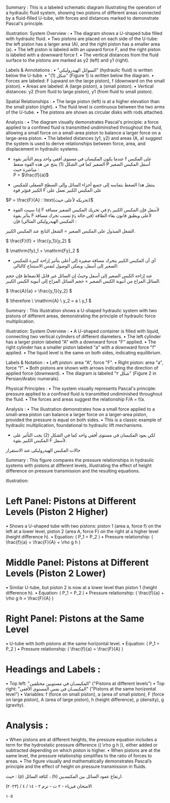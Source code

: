 Summary : This is a labeled schematic diagram illustrating the operation of a hydraulic fluid system, showing two pistons of different areas connected by a fluid-filled U-tube, with forces and distances marked to demonstrate Pascal's principle.

illustration:
System Overview :
  • The diagram shows a U-shaped tube filled with hydraulic fluid.
  • Two pistons are placed on each side of the U-tube: the left piston has a larger area (A), and the right piston has a smaller area (a).
  • The left piston is labeled with an upward force F, and the right piston is labeled with a downward force f.
  • The vertical distances from the fluid surface to the pistons are marked as y2 (left) and y1 (right).

Labels & Annotations :
  • "السوائل الهيدروليكي" (hydraulic fluid) is written below the U-tube.
  • "شكل (1)" (Figure 1) is written below the diagram.
  • Forces are labeled: F (upward on the large piston), f (downward on the small piston).
  • Areas are labeled: A (large piston), a (small piston).
  • Vertical distances: y2 (from fluid to large piston), y1 (from fluid to small piston).

Spatial Relationships :
  • The large piston (left) is at a higher elevation than the small piston (right).
  • The fluid level is continuous between the two arms of the U-tube.
  • The pistons are shown as circular disks with rods attached.

Analysis :
  • The diagram visually demonstrates Pascal's principle: a force applied to a confined fluid is transmitted undiminished throughout the fluid, allowing a small force on a small-area piston to balance a larger force on a large-area piston.
  • The labeled distances (y1, y2) and areas (A, a) suggest the system is used to derive relationships between force, area, and displacement in hydraulic systems. <!-- figure, from page 0 (l=0.064,t=0.061,r=0.415,b=0.252), with ID 878a4b52-627b-4e9c-8b2c-7fe929823c5d -->

- عندما يكون المكبسان في مستوى أفقي واحد ويتم التأثير بقوة f على المكبس الصغير كما في الشكل (1) ينتج عن هذه القوة ضغط P أسفل المكبس الصغير مباشرة حيث :  
P = $\frac{f}{a}$ <!-- text, from page 0 (l=0.333,t=0.096,r=0.956,b=0.176), with ID 49fa8d38-0a2f-4685-bf49-0621819ca70f -->

- ينتقل هذا الضغط بتماسه إلى جميع أجزاء السائل وإلى السطح السفلى للمكبس الكبير فتؤثر قوة F على المكبس الكبير تعمل على <!-- text, from page 0 (l=0.334,t=0.179,r=0.872,b=0.229), with ID 045d3e99-a75b-47c5-9f46-1b4d45a8c0a0 -->

$P = \frac{F}{A} : \text{تحريكه لأعلى حيث}$ <!-- text, from page 0 (l=0.624,t=0.232,r=0.861,b=0.262), with ID 54059976-3b11-4db1-8eaf-f94b7b7c0fac -->

- إذا سببت القوة F في تحريك المكبس الصغير مسافة 𝑦₁ لأسفل فإن المكبس الكبير يتأثر بقوة F تسبب تحرك مسافة 𝑦₂ لأعلى ويطبق قانون بقاء الطاقة (في حالة المكبس الهيدروليكي المثالي) فإن :

الشغل المبذول على المكبس الصغير = الشغل الناتج عند المكبس الكبير. <!-- text, from page 0 (l=0.066,t=0.265,r=0.871,b=0.336), with ID ba532db9-cfeb-43d1-867d-79b7633b529b -->

$ \frac{F}{f} = \frac{y_1}{y_2} $ <!-- text, from page 0 (l=0.630,t=0.340,r=0.770,b=0.391), with ID 528d9937-7e60-4f23-80f9-1b65b2d18b2c -->

$ \mathrm{fy}_1 = \mathrm{Fy}_2 $ <!-- text, from page 0 (l=0.314,t=0.338,r=0.465,b=0.392), with ID 0b97b8f0-3e09-4076-a537-61066e60a7be -->

- أي أن المكبس الكبير يتحرك مسافة صغيرة إلى أعلى بتأثير إزاحة كبيرة للمكبس الصغير إلى أسفل، ويمكن الوصول لنفس الاستنتاج كالتالي: <!-- text, from page 0 (l=0.063,t=0.391,r=0.874,b=0.440), with ID 50a51f60-145c-4eb1-999c-ef1c9756e7cf -->

عند إزاحة الكبس الصغير إلى أسفل وحيثُ إن السائل غير قابل للانضغاط فإن حجم السائل المزاح من أنبوبة الكبس الصغير = حجم السائل المزاح إلى أنبوبة الكبس الكبير. <!-- text, from page 0 (l=0.065,t=0.440,r=0.862,b=0.487), with ID c627ad0e-e0e4-4059-9cc9-59536f0bdbbb -->

$ \frac{A}{a} = \frac{y_1}{y_2} $ <!-- text, from page 0 (l=0.631,t=0.489,r=0.772,b=0.544), with ID 34aaca0a-2d58-4c68-b70f-e8e1695b0a3e -->

$ \therefore \ \mathrm{A} \ y_2 = a \ y_1 $ <!-- text, from page 0 (l=0.319,t=0.489,r=0.489,b=0.543), with ID 9385d7ef-a7f0-4e62-8bd6-bfd3589e2e4e -->

Summary : This illustration shows a U-shaped hydraulic system with two pistons of different areas, demonstrating the principle of hydraulic force multiplication.

illustration:
System Overview :
  • A U-shaped container is filled with liquid, connecting two vertical cylinders of different diameters.
  • The left cylinder has a larger piston labeled "A" with a downward force "F" applied.
  • The right cylinder has a smaller piston labeled "a" with a downward force "f" applied.
  • The liquid level is the same on both sides, indicating equilibrium.

Labels & Notation :
  • Left piston: area "A", force "F".
  • Right piston: area "a", force "f".
  • Both pistons are shown with arrows indicating the direction of applied force (downward).
  • The diagram is labeled "شكل ۲" (Figure 2 in Persian/Arabic numerals).

Physical Principles :
  • The system visually represents Pascal's principle: pressure applied to a confined fluid is transmitted undiminished throughout the fluid.
  • The forces and areas suggest the relationship F/A = f/a.

Analysis :
  • The illustration demonstrates how a small force applied to a small-area piston can balance a larger force on a larger-area piston, provided the pressure is equal on both sides.
  • This is a classic example of hydraulic multiplication, foundational to hydraulic lift mechanisms. <!-- figure, from page 0 (l=0.062,t=0.472,r=0.278,b=0.611), with ID a126e38b-4963-49e9-9c8c-da5e536e9524 -->

- لكي يعود المكبسان في مستوى أفقي واحد كما في الشكل (2) يجب التأثير على المكبس الكبير بقوة F لأسفل. <!-- text, from page 0 (l=0.315,t=0.547,r=0.874,b=0.594), with ID 847bedcc-5aed-4148-97fa-1da860e2a7a1 -->

حالات المكبس الهيدروليكى عند الاستقرار <!-- text, from page 0 (l=0.531,t=0.608,r=0.929,b=0.647), with ID 390d901a-3e34-4524-9432-4894b691a2ae -->

Summary : This figure compares the pressure relationships in hydraulic systems with pistons at different levels, illustrating the effect of height difference on pressure transmission and the resulting equations.

illustration:
# Left Panel: Pistons at Different Levels (Piston 2 Higher)
  • Shows a U-shaped tube with two pistons: piston 1 (area a, force f) on the left at a lower level, piston 2 (area A, force F) on the right at a higher level (height difference h).
  • Equation: \( P_1 = P_2 \)
  • Pressure relationship: \( \frac{f}{a} = \frac{F}{A} + \rho g h \)

# Middle Panel: Pistons at Different Levels (Piston 2 Lower)
  • Similar U-tube, but piston 2 is now at a lower level than piston 1 (height difference h).
  • Equation: \( P_1 = P_2 \)
  • Pressure relationship: \( \frac{f}{a} + \rho g h = \frac{F}{A} \)

# Right Panel: Pistons at the Same Level
  • U-tube with both pistons at the same horizontal level.
  • Equation: \( P_1 = P_2 \)
  • Pressure relationship: \( \frac{f}{a} = \frac{F}{A} \)

# Headings and Labels :
  • Top left: "المكبسـان في مستويين مختلفين" ("Pistons at different levels")
  • Top right: "المكبسـان في نفس المستوى الأفقي" ("Pistons at the same horizontal level")
  • Variables: f (force on small piston), a (area of small piston), F (force on large piston), A (area of large piston), h (height difference), ρ (density), g (gravity).

# Analysis :
  • When pistons are at different heights, the pressure equation includes a term for the hydrostatic pressure difference (\( \rho g h \)), either added or subtracted depending on which piston is higher.
  • When pistons are at the same level, the pressure relationship simplifies to the ratio of forces to areas.
  • The figure visually and mathematically demonstrates Pascal’s principle and the effect of height on pressure transmission in fluids. <!-- figure, from page 0 (l=0.108,t=0.651,r=0.888,b=0.892), with ID 616ba84d-47fc-4f68-9e0a-438d2fdb0c18 -->

حيث : (ρ) كثافة السائل ، (h) ارتفاع عمود السائل بين المكبسـين. <!-- text, from page 0 (l=0.389,t=0.898,r=0.895,b=0.924), with ID 1da7ee8c-74ea-4d6c-8e10-c4d4e69e9212 -->

الامتحان فيزياء - ٢ ث - ترم ٢ - ١٤ / ٤ / (٢٠٢٣)

١٠٥ <!-- text, from page 0 (l=0.068,t=0.932,r=0.406,b=0.964), with ID 906a4da2-89c4-485b-8528-8d675b661d95 -->